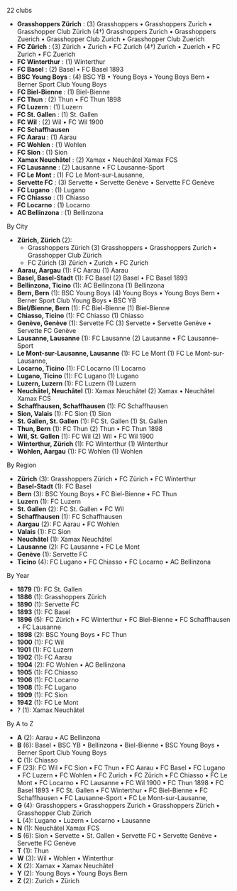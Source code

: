 22 clubs

- **Grasshoppers Zürich** : (3) Grasshoppers • Grasshoppers Zurich • Grasshopper Club Zürich (4†) Grasshoppers Zurich • Grasshoppers Zuerich • Grasshopper Club Zurich • Grasshopper Club Zuerich
- **FC Zürich** : (3) Zürich • Zurich • FC Zurich (4†) Zurich • Zuerich • FC Zurich • FC Zuerich
- **FC Winterthur** : (1) Winterthur
- **FC Basel** : (2) Basel • FC Basel 1893
- **BSC Young Boys** : (4) BSC YB • Young Boys • Young Boys Bern • Berner Sport Club Young Boys
- **FC Biel-Bienne** : (1) Biel-Bienne
- **FC Thun** : (2) Thun • FC Thun 1898
- **FC Luzern** : (1) Luzern
- **FC St. Gallen** : (1) St. Gallen
- **FC Wil** : (2) Wil • FC Wil 1900
- **FC Schaffhausen**
- **FC Aarau** : (1) Aarau
- **FC Wohlen** : (1) Wohlen
- **FC Sion** : (1) Sion
- **Xamax Neuchâtel** : (2) Xamax • Neuchâtel Xamax FCS
- **FC Lausanne** : (2) Lausanne • FC Lausanne-Sport
- **FC Le Mont** : (1) FC Le Mont-sur-Lausanne,
- **Servette FC** : (3) Servette • Servette Genève • Servette FC Genève
- **FC Lugano** : (1) Lugano
- **FC Chiasso** : (1) Chiasso
- **FC Locarno** : (1) Locarno
- **AC Bellinzona** : (1) Bellinzona




By City

- **Zürich, Zürich** (2): 
  - Grasshoppers Zürich  (3) Grasshoppers • Grasshoppers Zurich • Grasshopper Club Zürich
  - FC Zürich  (3) Zürich • Zurich • FC Zurich
- **Aarau, Aargau** (1): FC Aarau  (1) Aarau
- **Basel, Basel-Stadt** (1): FC Basel  (2) Basel • FC Basel 1893
- **Bellinzona, Ticino** (1): AC Bellinzona  (1) Bellinzona
- **Bern, Bern** (1): BSC Young Boys  (4) Young Boys • Young Boys Bern • Berner Sport Club Young Boys • BSC YB
- **Biel/Bienne, Bern** (1): FC Biel-Bienne  (1) Biel-Bienne
- **Chiasso, Ticino** (1): FC Chiasso  (1) Chiasso
- **Genève, Genève** (1): Servette FC  (3) Servette • Servette Genève • Servette FC Genève
- **Lausanne, Lausanne** (1): FC Lausanne  (2) Lausanne • FC Lausanne-Sport
- **Le Mont-sur-Lausanne, Lausanne** (1): FC Le Mont  (1) FC Le Mont-sur-Lausanne,
- **Locarno, Ticino** (1): FC Locarno  (1) Locarno
- **Lugano, Ticino** (1): FC Lugano  (1) Lugano
- **Luzern, Luzern** (1): FC Luzern  (1) Luzern
- **Neuchâtel, Neuchâtel** (1): Xamax Neuchâtel  (2) Xamax • Neuchâtel Xamax FCS
- **Schaffhausen, Schaffhausen** (1): FC Schaffhausen 
- **Sion, Valais** (1): FC Sion  (1) Sion
- **St. Gallen, St. Gallen** (1): FC St. Gallen  (1) St. Gallen
- **Thun, Bern** (1): FC Thun  (2) Thun • FC Thun 1898
- **Wil, St. Gallen** (1): FC Wil  (2) Wil • FC Wil 1900
- **Winterthur, Zürich** (1): FC Winterthur  (1) Winterthur
- **Wohlen, Aargau** (1): FC Wohlen  (1) Wohlen




By Region

- **Zürich** (3):   Grasshoppers Zürich • FC Zürich • FC Winterthur
- **Basel-Stadt** (1):   FC Basel
- **Bern** (3):   BSC Young Boys • FC Biel-Bienne • FC Thun
- **Luzern** (1):   FC Luzern
- **St. Gallen** (2):   FC St. Gallen • FC Wil
- **Schaffhausen** (1):   FC Schaffhausen
- **Aargau** (2):   FC Aarau • FC Wohlen
- **Valais** (1):   FC Sion
- **Neuchâtel** (1):   Xamax Neuchâtel
- **Lausanne** (2):   FC Lausanne • FC Le Mont
- **Genève** (1):   Servette FC
- **Ticino** (4):   FC Lugano • FC Chiasso • FC Locarno • AC Bellinzona




By Year

- **1879** (1):   FC St. Gallen
- **1886** (1):   Grasshoppers Zürich
- **1890** (1):   Servette FC
- **1893** (1):   FC Basel
- **1896** (5):   FC Zürich • FC Winterthur • FC Biel-Bienne • FC Schaffhausen • FC Lausanne
- **1898** (2):   BSC Young Boys • FC Thun
- **1900** (1):   FC Wil
- **1901** (1):   FC Luzern
- **1902** (1):   FC Aarau
- **1904** (2):   FC Wohlen • AC Bellinzona
- **1905** (1):   FC Chiasso
- **1906** (1):   FC Locarno
- **1908** (1):   FC Lugano
- **1909** (1):   FC Sion
- **1942** (1):   FC Le Mont
- ? (1):   Xamax Neuchâtel






By A to Z

- **A** (2): Aarau • AC Bellinzona
- **B** (6): Basel • BSC YB • Bellinzona • Biel-Bienne • BSC Young Boys • Berner Sport Club Young Boys
- **C** (1): Chiasso
- **F** (23): FC Wil • FC Sion • FC Thun • FC Aarau • FC Basel • FC Lugano • FC Luzern • FC Wohlen • FC Zurich • FC Zürich • FC Chiasso • FC Le Mont • FC Locarno • FC Lausanne • FC Wil 1900 • FC Thun 1898 • FC Basel 1893 • FC St. Gallen • FC Winterthur • FC Biel-Bienne • FC Schaffhausen • FC Lausanne-Sport • FC Le Mont-sur-Lausanne,
- **G** (4): Grasshoppers • Grasshoppers Zurich • Grasshoppers Zürich • Grasshopper Club Zürich
- **L** (4): Lugano • Luzern • Locarno • Lausanne
- **N** (1): Neuchâtel Xamax FCS
- **S** (6): Sion • Servette • St. Gallen • Servette FC • Servette Genève • Servette FC Genève
- **T** (1): Thun
- **W** (3): Wil • Wohlen • Winterthur
- **X** (2): Xamax • Xamax Neuchâtel
- **Y** (2): Young Boys • Young Boys Bern
- **Z** (2): Zurich • Zürich





